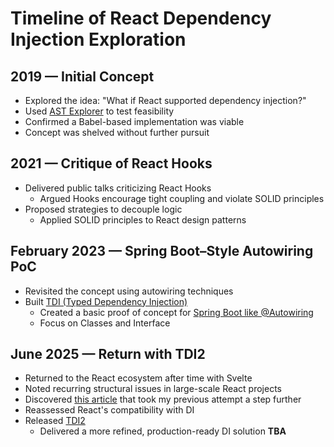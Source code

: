 # Timeline of React Dependency Injection Exploration

## 2019 — Initial Concept

- Explored the idea: "What if React supported dependency injection?"
- Used [AST Explorer](https://astexplorer.net/) to test feasibility
- Confirmed a Babel-based implementation was viable
- Concept was shelved without further pursuit

## 2021 — Critique of React Hooks

- Delivered public talks criticizing React Hooks
  - Argued Hooks encourage tight coupling and violate SOLID principles
- Proposed strategies to decouple logic
  - Applied SOLID principles to React design patterns

## February 2023 — Spring Boot–Style Autowiring PoC

- Revisited the concept using autowiring techniques
- Built [TDI (Typed Dependency Injection)](https://github.com/7frank/tdi)
  - Created a basic proof of concept for [Spring Boot like @Autowiring](https://www.baeldung.com/spring-autowire)
  - Focus on Classes and Interface 

## June 2025 — Return with TDI2

- Returned to the React ecosystem after time with Svelte
- Noted recurring structural issues in large-scale React projects
- Discovered [this article](https://dev.to/9zemian5/typescript-deserves-a-better-dependency-injection-framework-29bp) that took my previous attempt a step further
- Reassessed React's compatibility with DI
- Released [TDI2](https://github.com/7frank/tdi2)
  - Delivered a more refined, production-ready DI solution **TBA**
